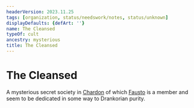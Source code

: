 ```yaml
---
headerVersion: 2023.11.25
tags: [organization, status/needswork/notes, status/unknown]
displayDefaults: {defArt: ''}
name: The Cleansed
typeOf: cult
ancestry: mysterious
title: The Cleansed
---
```

# The Cleansed

A mysterious secret society in [Chardon](<../gazetteer/west-coast/chardonian-empire/chardon/chardon.md>) of which [Fausto](<../people/chardonians/fausto.md>) is a member and seem to be dedicated in some way to Drankorian purity. 



